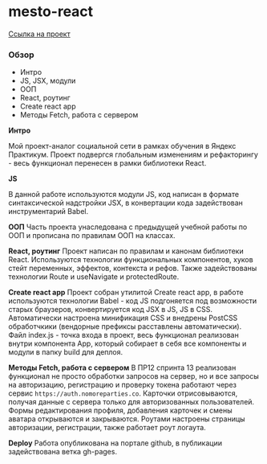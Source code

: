 # mesto-react

[Ссылка на проект](https://skalolaz2012.github.io/react-mesto-auth/)

### Обзор

- Интро
- JS, JSX, модули
- ООП
- React, роутинг
- Create react app
- Методы Fetch, работа с сервером

**Интро**

Мой проект-аналог социальной сети в рамках обучения в Яндекс Практикум.
Проект подвергся глобальным изменениям и рефакторингу - весь функционал перенесен в рамки библиотеки React.

**JS**

В данной работе используются модули JS, код написан в формате синтаксической надстройки JSX, в конвертации кода задействован инструментарий Babel.

**ООП**
Часть проекта унаследована с предыдущей учебной работы по ООП и прописана по правилам ООП на классах.

**React, роутинг**
Проект написан по правилам и канонам библиотеки React. Используются технологии функциональных компонентов, хуков стейт переменных, эффектов, контекста и рефов. Также задействованы технологии Route и useNavigate и protectedRoute.

**Create react app**
Проект собран утилитой Create react app, в работе используются технологии Babel - код JS подгоняется под возможности старых браузеров, конвертируется код JSX в JS, JS в CSS. Автоматически настроена минификация CSS и внедрены PostCSS обработчкики (вендорные префиксы расставлены автоматически). Файл index.js - точка входа в проект, весь функционал реализован внутри компонента App, который собирает в себя все компоненты и модули в папку build для деплоя.

**Методы Fetch, работа с сервером**
В ПР12 спринта 13 реализован функционал не просто обработки запросов на сервер, но и все запросы на авторизацию, регистрацию и проверку токена работают через сервис `https://auth.nomoreparties.co`. Карточки отрисовываются, получая данные с сервера только для авторизованных пользователей. Формы редактирования профиля, добавления карточек и смены аватара открываются и закрываются. Роутами настроены страницы авторизации, регистрации, также работает роут логаута.

**Deploy**
Работа опубликована на портале github, в публикации задействована ветка gh-pages.
